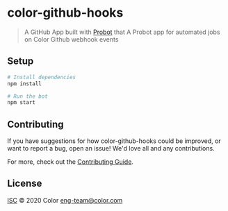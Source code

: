 # color-github-hooks

> A GitHub App built with [Probot](https://github.com/probot/probot) that A Probot app for automated jobs on Color Github webhook events

## Setup

```sh
# Install dependencies
npm install

# Run the bot
npm start
```

## Contributing

If you have suggestions for how color-github-hooks could be improved, or want to report a bug, open an issue! We'd love all and any contributions.

For more, check out the [Contributing Guide](CONTRIBUTING.md).

## License

[ISC](LICENSE) © 2020 Color <eng-team@color.com>
